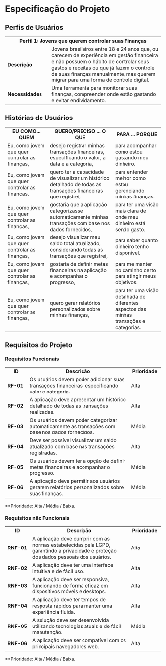 # Especificação do Projeto

## Perfis de Usuários

<table>
<tbody>
<tr align=center>
<th colspan="2">Perfil 1: Jovens que querem controlar suas Finanças</th>
</tr>
<tr>
<td width="150px"><b>Descrição</b></td>
<td width="700px">Jovens brasileiros entre 18 e 24 anos que, ou carecem de experiência em gestão financeira e não possuem o hábito de controlar seus gastos e receitas ou que já fazem o controle de suas finanças manualmente, mas querem migrar para uma forma de controle digital.</td>
</tr>
<tr>
<td><b>Necessidades</b></td>
<td>Uma ferramenta para monitorar suas finanças, compreender onde estão gastando e evitar endividamento.</td>
</tr>
</tbody>
</table>


## Histórias de Usuários

<table>
<tbody>
<tr align=center>
<td width="250px"><b>EU COMO... QUEM</b></td>
<td width="350px"><b>QUERO/PRECISO ... O QUE</b></td>
<td width="250px"><b>PARA ... PORQUE</b></td>
</tr>
<tr>
<td>Eu, como jovem que quer controlar as finanças,</td>
<td>desejo registrar minhas transações financeiras, especificando o valor, a data e a categoria,</td>
<td>para acompanhar como estou gastando meu dinheiro.</td>
</tr>
<tr>
<td>Eu, como jovem que quer controlar as finanças,</td>
<td>quero ter a capacidade de visualizar um histórico detalhado de todas as transações financeiras que registrei,</td>
<td>para entender melhor como estou gerenciando minhas finanças.</td>
</tr>
<tr>
<td>Eu, como jovem que quer controlar as finanças,</td>
<td>gostaria que a aplicação categorizasse automaticamente minhas transações com base nos dados fornecidos,</td>
<td>para ter uma visão mais clara de onde meu dinheiro está sendo gasto.</td>
</tr>
<tr>
<td>Eu, como jovem que quer controlar as finanças,</td>
<td>desejo visualizar meu saldo total atualizado, considerando todas as transações que registrei,</td>
<td>para saber quanto dinheiro tenho disponível.</td>
</tr>
<tr>
<td>Eu, como jovem que quer controlar as finanças,</td>
<td>gostaria de definir metas financeiras na aplicação e acompanhar o progresso,</td>
<td>para me manter no caminho certo para atingir meus objetivos.</td>
</tr>
<tr>
<td>Eu, como jovem que quer controlar as finanças,</td>
<td>quero gerar relatórios personalizados sobre minhas finanças,</td>
<td>para ter uma visão detalhada de diferentes aspectos das minhas transações e categorias.</td>
</tr>
</tbody>
</table>


## Requisitos do Projeto

### Requisitos Funcionais

<table>
<tbody>
<tr align=center>
<td width="100px"><b>ID</b></td>
<td width="650px"><b>Descrição</b></td>
<td width="100px"><b>Prioridade</b></td>
</tr>
<tr>
<td><b>RF-01</b></td>
<td>Os usuários devem poder adicionar suas transações financeiras, especificando valor e categoria.</td>
<td>Alta</td>
</tr>
<tr>
<td><b>RF-02</b></td>
<td>A aplicação deve apresentar um histórico detalhado de todas as transações realizadas.</td>
<td>Alta</td>
</tr>
<tr>
<td><b>RF-03</b></td>
<td>Os usuários devem poder categorizar automaticamente as transações com base nos dados fornecidos.</td>
<td>Média</td>
</tr>
<tr>
<td><b>RF-04</b></td>
<td>Deve ser possível visualizar um saldo atualizado com base nas transações registradas.</td>
<td>Alta</td>
</tr>
<tr>
<td><b>RF-05</b></td>
<td>Os usuários devem ter a opção de definir metas financeiras e acompanhar o progresso.</td>
<td>Média</td>
</tr>
<tr>
<td><b>RF-06</b></td>
<td>A aplicação deve permitir aos usuários gerarem relatórios personalizados sobre suas finanças.</td>
<td>Média</td>
</tr>
</tbody>
</table>

**Prioridade: Alta / Média / Baixa. 


### Requisitos não Funcionais

<table>
<tbody>
<tr align=center>
<td width="100px"><b>ID</b></td>
<td width="650px"><b>Descrição</b></td>
<td width="100px"><b>Prioridade</b></td>
</tr>
<tr>
<td><b>RNF-01</b></td>
<td>A aplicação deve cumprir com as normas estabelecidas pela LGPD, garantindo a privacidade e proteção dos dados pessoais dos usuários.</td>
<td>Alta</td>
</tr>
<tr>
<td><b>RNF-02</b></td>
<td>A aplicação deve ter uma interface intuitiva e de fácil uso.</td>
<td>Alta</td>
</tr>
<tr>
<td><b>RNF-03</b></td>
<td>A aplicação deve ser responsiva, funcionando de forma eficaz em dispositivos móveis e desktops.</td>
<td>Alta</td>
</tr>
<tr>
<td><b>RNF-04</b></td>
<td>A aplicação deve ter tempos de resposta rápidos para manter uma experiência fluida.</td>
<td>Alta</td>
</tr>
<tr>
<td><b>RNF-05</b></td>
<td>A solução deve ser desenvolvida utilizando tecnologias atuais e de fácil manutenção.</td>
<td>Média</td>
</tr>
<tr>
<td><b>RNF-06</b></td>
<td>A aplicação deve ser compatível com os principais navegadores web.</td>
<td>Alta</td>
</tr>
</tbody>
</table>

**Prioridade: Alta / Média / Baixa.
